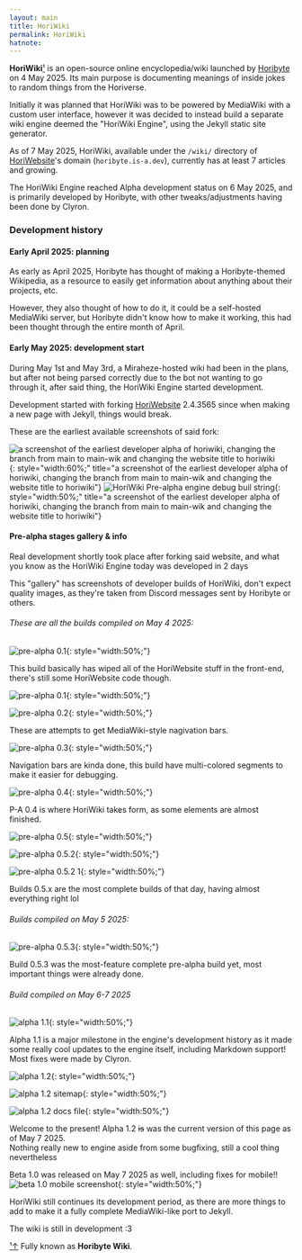 ```yaml
---
layout: main
title: HoriWiki
permalink: HoriWiki
hatnote:
---
```


**HoriWiki**[&sup1;](#notec1) is an open-source online encyclopedia/wiki launched by [Horibyte](Horibyte) on 4 May 2025. Its main purpose is documenting meanings of inside jokes to random things from the Horiverse.

Initially it was planned that HoriWiki was to be powered by MediaWiki with a custom user interface, however it was decided to instead build a separate wiki engine deemed the "HoriWiki Engine", using the Jekyll static site generator.

As of 7 May 2025, HoriWiki, available under the `/wiki/` directory of [HoriWebsite](HoriWebsite)'s domain (`horibyte.is-a.dev`), currently has at least 7 articles and growing. 

The HoriWiki Engine reached Alpha development status on 6 May 2025, and is primarily developed by Horibyte, with other tweaks/adjustments having been done by Clyron.

### Development history

#### Early April 2025: planning

As early as April 2025, Horibyte has thought of making a Horibyte-themed Wikipedia, as a resource to easily get information about anything about their projects, etc.

However, they also thought of how to do it, it could be a self-hosted MediaWiki server, but Horibyte didn't know how to make it working, this had been thought through the entire month of April.

#### Early May 2025: development start

During May 1st and May 3rd, a Miraheze-hosted wiki had been in the plans, but after not being parsed correctly due to the bot not wanting to go through it, after said thing, the HoriWiki Engine started development.

Development started with forking [HoriWebsite](HoriWebsite) 2.4.3565 since when making a new page with Jekyll, things would break.

These are the earliest available screenshots of said fork:

![a screenshot of the earliest developer alpha of horiwiki, changing the branch from main to main-wik and changing the website title to horiwiki](img/articles/horiwiki/earliest_developer_pre-alpha.png){: style="width:60%;" title="a screenshot of the earliest developer alpha of horiwiki, changing the branch from main to main-wik and changing the website title to horiwiki"}
![HoriWiki Pre-alpha engine debug buil string](img/articles/horiwiki/devalpha-info.png){: style="width:50%;" title="a screenshot of the earliest developer alpha of horiwiki, changing the branch from main to main-wik and changing the website title to horiwiki"}

#### Pre-alpha stages gallery & info

Real development shortly took place after forking said website, and what you know as the HoriWiki Engine today was developed in 2 days


This "gallery" has screenshots of developer builds of HoriWiki, don't expect quality images, as they're taken from Discord messages sent by Horibyte or others.

###### These are all the builds compiled on May 4 2025:

![pre-alpha 0.1](img/articles/horiwiki/pa0.1.png){: style="width:50%;"}

This build basically has wiped all of the HoriWebsite stuff in the front-end, there's still some HoriWebsite code though.

![pre-alpha 0.1](img/articles/horiwiki/pa0.1-1.png){: style="width:50%;"}


![pre-alpha 0.2](img/articles/horiwiki/pa0.2.png){: style="width:50%;"}

These are attempts to get MediaWiki-style nagivation bars.

![pre-alpha 0.3](img/articles/horiwiki/pa0.3.png){: style="width:50%;"}

Navigation bars are kinda done, this build have multi-colored segments to make it easier for debugging.

![pre-alpha 0.4](img/articles/horiwiki/pa0.4.png){: style="width:50%;"}

P-A 0.4 is where HoriWiki takes form, as some elements are almost finished.

![pre-alpha 0.5](img/articles/horiwiki/pa0.5.png){: style="width:50%;"}

![pre-alpha 0.5.2](img/articles/horiwiki/pa0.5.2.png){: style="width:50%;"}

![pre-alpha 0.5.2 1](img/articles/horiwiki/pa0.5.2-1.png){: style="width:50%;"}

Builds 0.5.x are the most complete builds of that day, having almost everything right lol



###### Builds compiled on May 5 2025:

![pre-alpha 0.5.3](img/articles/horiwiki/pa0.5.3-anaheim.png){: style="width:50%;"}

Build 0.5.3 was the most-feature complete pre-alpha build yet, most important things were already done.

###### Build compiled on May 6-7 2025

![alpha 1.1](img/articles/horiwiki/a1.1.png){: style="width:50%;"}

Alpha 1.1 is a major milestone in the engine's development history as it made some really cool updates to the engine itself, including Markdown support!<br>Most fixes were made by Clyron.

![alpha 1.2](img/articles/horiwiki/a1.2-home.png){: style="width:50%;"}

![alpha 1.2 sitemap](img/articles/horiwiki/a1.2-dirlist.png){: style="width:50%;"}

![alpha 1.2 docs file](img/articles/horiwiki/a1.2-cthrwd.png){: style="width:50%;"}


Welcome to the present! Alpha 1.2 ~~is~~ was the current version of this page as of May 7 2025.<br>Nothing really new to engine aside from some bugfixing, still a cool thing nevertheless

Beta 1.0 was released on May 7 2025 as well, including fixes for mobile!!
![beta 1.0 mobile screenshot](img/articles/horiwiki/b1.0-m.png){: style="width:50%;"}

HoriWiki still continues its development period, as there are more things to add to make it a fully complete MediaWiki-like port to Jekyll.

The wiki is still in development :3

<p id="note"><a href="#notec1" id="notec1">&sup1;<span></span>&uparrow;</a> Fully known as <b>Horibyte Wiki</b>.</p>